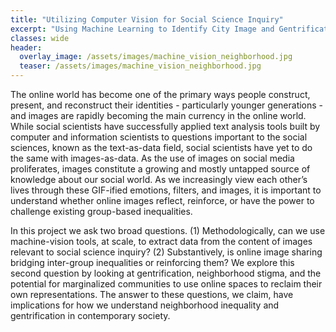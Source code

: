 ```yaml
---
title: "Utilizing Computer Vision for Social Science Inquiry"
excerpt: "Using Machine Learning to Identify City Image and Gentrification"
classes: wide
header:
  overlay_image: /assets/images/machine_vision_neighborhood.jpg
  teaser: /assets/images/machine_vision_neighborhood.jpg
---
```


The online world has become one of the primary ways people construct, present, and reconstruct their identities - particularly younger generations - and images are rapidly becoming the main currency in the online world. While social scientists have successfully applied text analysis tools built by computer and information scientists to questions important to the social sciences, known as the text-as-data field, social scientists have yet to do the same with images-as-data. As the use of images on social media proliferates, images constitute a growing and mostly untapped source of knowledge about our social world. As we increasingly view each other’s lives through these GIF-ified emotions, filters, and images, it is important to understand whether online images reflect, reinforce, or have the power to challenge existing group-based inequalities.

In this project we ask two broad questions. (1) Methodologically, can we use machine-vision tools, at scale, to extract data from the content of images relevant to social science inquiry? (2) Substantively, is online image sharing bridging inter-group inequalities or reinforcing them? We explore this second question by looking at gentrification, neighborhood stigma, and the potential for marginalized communities to use online spaces to reclaim their own representations. The answer to these questions, we claim, have implications for how we understand neighborhood inequality and gentrification in contemporary society.
